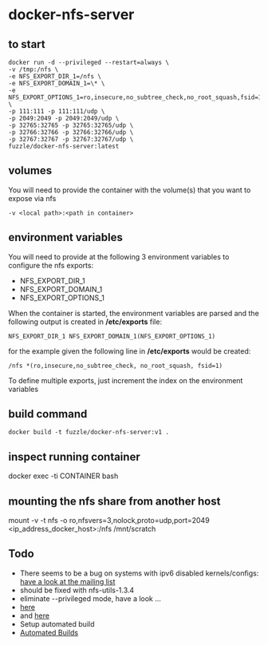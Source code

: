 # docker-nfs-server

## to start
    docker run -d --privileged --restart=always \
    -v /tmp:/nfs \
    -e NFS_EXPORT_DIR_1=/nfs \
    -e NFS_EXPORT_DOMAIN_1=\* \
    -e NFS_EXPORT_OPTIONS_1=ro,insecure,no_subtree_check,no_root_squash,fsid=1 \
    -p 111:111 -p 111:111/udp \
    -p 2049:2049 -p 2049:2049/udp \
    -p 32765:32765 -p 32765:32765/udp \
    -p 32766:32766 -p 32766:32766/udp \
    -p 32767:32767 -p 32767:32767/udp \
    fuzzle/docker-nfs-server:latest

## volumes
You will need to provide the container with the volume(s) that you want to expose via nfs
    
    -v <local path>:<path in container>

## environment variables
You will need to provide at the following 3 environment variables to configure the nfs exports:
* NFS_EXPORT_DIR_1
* NFS_EXPORT_DOMAIN_1
* NFS_EXPORT_OPTIONS_1

When the container is started, the environment variables are parsed and the following output is created in **/etc/exports** file:

    NFS_EXPORT_DIR_1 NFS_EXPORT_DOMAIN_1(NFS_EXPORT_OPTIONS_1)
for the example given the following line in **/etc/exports** would be created:

    /nfs *(ro,insecure,no_subtree_check, no_root_squash, fsid=1)

To define multiple exports, just increment the index on the environment variables

## build command
    docker build -t fuzzle/docker-nfs-server:v1 .

## inspect running container
docker exec -ti CONTAINER bash

## mounting the nfs share from another host
mount -v -t nfs -o ro,nfsvers=3,nolock,proto=udp,port=2049 <ip_address_docker_host>:/nfs /mnt/scratch

## Todo
* There seems to be a bug on systems with ipv6 disabled kernels/configs:
[have a look at the mailing list](http://www.spinics.net/lists/linux-nfs/msg53046.html)
 * should be fixed with nfs-utils-1.3.4
* eliminate --privileged mode, have a look ...
 * [here](http://linux.die.net/man/7/capabilities)
 * and [here](https://docs.docker.com/engine/reference/run/#runtime-privilege-and-linux-capabilities)
* Setup automated build
 * [Automated Builds](https://docs.docker.com/docker-hub/builds/)

